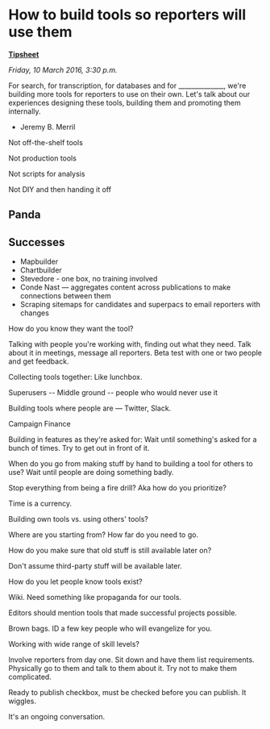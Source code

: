 # How to build tools so reporters will use them

**[Tipsheet](assets/03-data-for-breaking-news.pdf)**

*Friday, 10 March 2016, 3:30 p.m.*

For search, for transcription, for databases and for ______________, we're building more tools for reporters to use on their own. Let's talk about our experiences designing these tools, building them and promoting them internally.

* Jeremy B. Merril

Not off-the-shelf tools

Not production tools

Not scripts for analysis

Not DIY and then handing it off

## Panda

## Successes

* Mapbuilder
* Chartbuilder
* Stevedore - one box, no training involved
* Conde Nast — aggregates content across publications to make connections between them
* Scraping sitemaps for candidates and superpacs to email reporters with changes

How do you know they want the tool?

Talking with people you're working with, finding out what they need. Talk about it in meetings, message all reporters. Beta test with one or two people and get feedback.

Collecting tools together: Like lunchbox.

Superusers -- Middle ground -- people who would never use it

Building tools where people are — Twitter, Slack.

Campaign Finance

Building in features as they're asked for: Wait until something's asked for a bunch of times. Try to get out in front of it.

When do you go from making stuff by hand to building a tool for others to use?
Wait until people are doing something badly.

Stop everything from being a fire drill? Aka how do you prioritize?

Time is a currency.

Building own tools vs. using others' tools?

Where are you starting from? How far do you need to go.

How do you make sure that old stuff is still available later on?

Don't assume third-party stuff will be available later.

How do you let people know tools exist?

Wiki. Need something like propaganda for our tools.

Editors should mention tools that made successful projects possible.

Brown bags. ID a few key people who will evangelize for you.

Working with wide range of skill levels?

Involve reporters from day one. Sit down and have them list requirements. Physically go to them and talk to them about it. Try not to make them complicated.

Ready to publish checkbox, must be checked before you can publish. It wiggles.

It's an ongoing conversation.
